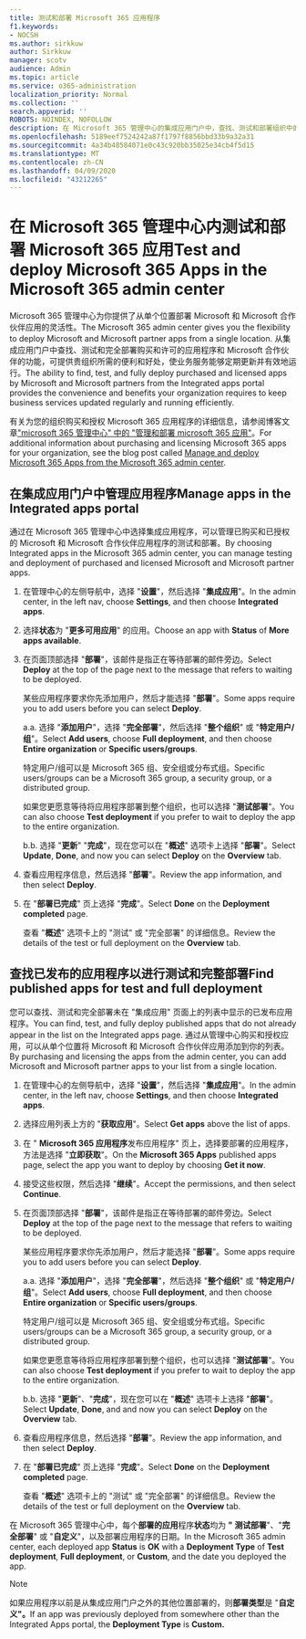 ```yaml
---
title: 测试和部署 Microsoft 365 应用程序
f1.keywords:
- NOCSH
ms.author: sirkkuw
author: Sirkkuw
manager: scotv
audience: Admin
ms.topic: article
ms.service: o365-administration
localization_priority: Normal
ms.collection: ''
search.appverid: ''
ROBOTS: NOINDEX, NOFOLLOW
description: 在 Microsoft 365 管理中心的集成应用门户中，查找、测试和部署组织中的用户和组的 Microsoft 和 Microsoft 合作伙伴应用程序。
ms.openlocfilehash: 5189eef7524242a87f1797f8856bbd33b9a32a31
ms.sourcegitcommit: 4a34b48584071e0c43c920bb35025e34cb4f5d15
ms.translationtype: MT
ms.contentlocale: zh-CN
ms.lasthandoff: 04/09/2020
ms.locfileid: "43212265"
---
```

# <a name="test-and-deploy-microsoft-365-apps-in-the-microsoft-365-admin-center"></a><span data-ttu-id="a2e6c-103">在 Microsoft 365 管理中心内测试和部署 Microsoft 365 应用</span><span class="sxs-lookup"><span data-stu-id="a2e6c-103">Test and deploy Microsoft 365 Apps in the Microsoft 365 admin center</span></span>

<span data-ttu-id="a2e6c-104">Microsoft 365 管理中心为你提供了从单个位置部署 Microsoft 和 Microsoft 合作伙伴应用的灵活性。</span><span class="sxs-lookup"><span data-stu-id="a2e6c-104">The Microsoft 365 admin center gives you the flexibility to deploy Microsoft and Microsoft partner apps from a single location.</span></span> <span data-ttu-id="a2e6c-105">从集成应用门户中查找、测试和完全部署购买和许可的应用程序和 Microsoft 合作伙伴的功能，可提供贵组织所需的便利和好处，使业务服务能够定期更新并有效地运行。</span><span class="sxs-lookup"><span data-stu-id="a2e6c-105">The ability to find, test, and fully deploy purchased and licensed apps by Microsoft and Microsoft partners from the Integrated apps portal provides the convenience and benefits your organization requires to keep business services updated regularly and running efficiently.</span></span>  

<span data-ttu-id="a2e6c-106">有关为您的组织购买和授权 Microsoft 365 应用程序的详细信息，请参阅博客文章["microsoft 365 管理中心" 中的 "管理和部署 microsoft 365 应用"](https://techcommunity.microsoft.com/t5/microsoft-365-blog/manage-and-deploy-microsoft-365-apps-from-the-microsoft-365/ba-p/1194324)。</span><span class="sxs-lookup"><span data-stu-id="a2e6c-106">For additional information about purchasing and licensing Microsoft 365 apps for your organization, see the blog post called [Manage and deploy Microsoft 365 Apps from the Microsoft 365 admin center](https://techcommunity.microsoft.com/t5/microsoft-365-blog/manage-and-deploy-microsoft-365-apps-from-the-microsoft-365/ba-p/1194324).</span></span>
  
## <a name="manage-apps-in-the-integrated-apps-portal"></a><span data-ttu-id="a2e6c-107">在集成应用门户中管理应用程序</span><span class="sxs-lookup"><span data-stu-id="a2e6c-107">Manage apps in the Integrated apps portal</span></span>

<span data-ttu-id="a2e6c-108">通过在 Microsoft 365 管理中心中选择集成应用程序，可以管理已购买和已授权的 Microsoft 和 Microsoft 合作伙伴应用程序的测试和部署。</span><span class="sxs-lookup"><span data-stu-id="a2e6c-108">By choosing Integrated apps in the Microsoft 365 admin center, you can manage testing and deployment of purchased and licensed Microsoft and Microsoft partner apps.</span></span> 

1. <span data-ttu-id="a2e6c-109">在管理中心的左侧导航中，选择 "**设置**"，然后选择 "**集成应用**"。</span><span class="sxs-lookup"><span data-stu-id="a2e6c-109">In the admin center, in the left nav, choose **Settings**, and then choose **Integrated apps**.</span></span> 

2. <span data-ttu-id="a2e6c-110">选择**状态**为 "**更多可用应用**" 的应用。</span><span class="sxs-lookup"><span data-stu-id="a2e6c-110">Choose an app with **Status** of **More apps available**.</span></span>

3. <span data-ttu-id="a2e6c-111">在页面顶部选择 "**部署**"，该邮件是指正在等待部署的邮件旁边。</span><span class="sxs-lookup"><span data-stu-id="a2e6c-111">Select **Deploy** at the top of the page next to the message that refers to waiting to be deployed.</span></span>

    <span data-ttu-id="a2e6c-112">某些应用程序要求你先添加用户，然后才能选择 "**部署**"。</span><span class="sxs-lookup"><span data-stu-id="a2e6c-112">Some apps require you to add users before you can select **Deploy**.</span></span>

    <span data-ttu-id="a2e6c-113">a.</span><span class="sxs-lookup"><span data-stu-id="a2e6c-113">a.</span></span> <span data-ttu-id="a2e6c-114">选择 "**添加用户**"，选择 "**完全部署**"，然后选择 "**整个组织**" 或 "**特定用户/组**"。</span><span class="sxs-lookup"><span data-stu-id="a2e6c-114">Select **Add users**, choose **Full deployment**, and then choose **Entire organization** or **Specific users/groups**.</span></span>

    <span data-ttu-id="a2e6c-115">特定用户/组可以是 Microsoft 365 组、安全组或分布式组。</span><span class="sxs-lookup"><span data-stu-id="a2e6c-115">Specific users/groups can be a Microsoft 365 group, a security group, or a distributed group.</span></span>

    <span data-ttu-id="a2e6c-116">如果您更愿意等待将应用程序部署到整个组织，也可以选择 "**测试部署**"。</span><span class="sxs-lookup"><span data-stu-id="a2e6c-116">You can also choose **Test deployment** if you prefer to wait to deploy the app to the entire organization.</span></span>

    <span data-ttu-id="a2e6c-117">b.</span><span class="sxs-lookup"><span data-stu-id="a2e6c-117">b.</span></span> <span data-ttu-id="a2e6c-118">选择 "**更新**" "**完成**"，现在您可以在 "**概述**" 选项卡上选择 "**部署**"。</span><span class="sxs-lookup"><span data-stu-id="a2e6c-118">Select **Update**, **Done**, and now you can select **Deploy** on the **Overview** tab.</span></span>  

4. <span data-ttu-id="a2e6c-119">查看应用程序信息，然后选择 "**部署**"。</span><span class="sxs-lookup"><span data-stu-id="a2e6c-119">Review the app information, and then select **Deploy**.</span></span> 

5. <span data-ttu-id="a2e6c-120">在 "**部署已完成**" 页上选择 "**完成**"。</span><span class="sxs-lookup"><span data-stu-id="a2e6c-120">Select **Done** on the **Deployment completed** page.</span></span> 

    <span data-ttu-id="a2e6c-121">查看 "**概述**" 选项卡上的 "测试" 或 "完全部署" 的详细信息。</span><span class="sxs-lookup"><span data-stu-id="a2e6c-121">Review the details of the test or full deployment on the **Overview** tab.</span></span>

## <a name="find-published-apps-for-test-and-full-deployment"></a><span data-ttu-id="a2e6c-122">查找已发布的应用程序以进行测试和完整部署</span><span class="sxs-lookup"><span data-stu-id="a2e6c-122">Find published apps for test and full deployment</span></span> 

<span data-ttu-id="a2e6c-123">您可以查找、测试和完全部署未在 "集成应用" 页面上的列表中显示的已发布应用程序。</span><span class="sxs-lookup"><span data-stu-id="a2e6c-123">You can find, test, and fully deploy published apps that do not already appear in the list on the Integrated apps page.</span></span> <span data-ttu-id="a2e6c-124">通过从管理中心购买和授权应用，可以从单个位置将 Microsoft 和 Microsoft 合作伙伴应用添加到你的列表。</span><span class="sxs-lookup"><span data-stu-id="a2e6c-124">By purchasing and licensing the apps from the admin center, you can add Microsoft and Microsoft partner apps to your list from a single location.</span></span>

1. <span data-ttu-id="a2e6c-125">在管理中心的左侧导航中，选择 "**设置**"，然后选择 "**集成应用**"。</span><span class="sxs-lookup"><span data-stu-id="a2e6c-125">In the admin center, in the left nav, choose **Settings**, and then choose **Integrated apps**.</span></span> 

2. <span data-ttu-id="a2e6c-126">选择应用列表上方的 "**获取应用**"。</span><span class="sxs-lookup"><span data-stu-id="a2e6c-126">Select **Get apps** above the list of apps.</span></span>

3. <span data-ttu-id="a2e6c-127">在 " **Microsoft 365 应用程序**发布应用程序" 页上，选择要部署的应用程序，方法是选择 "**立即获取**"。</span><span class="sxs-lookup"><span data-stu-id="a2e6c-127">On the **Microsoft 365 Apps** published apps page, select the app you want to deploy by choosing **Get it now**.</span></span>

4. <span data-ttu-id="a2e6c-128">接受这些权限，然后选择 "**继续**"。</span><span class="sxs-lookup"><span data-stu-id="a2e6c-128">Accept the permissions, and then select **Continue**.</span></span>

5. <span data-ttu-id="a2e6c-129">在页面顶部选择 "**部署**"，该邮件是指正在等待部署的邮件旁边。</span><span class="sxs-lookup"><span data-stu-id="a2e6c-129">Select **Deploy** at the top of the page next to the message that refers to waiting to be deployed.</span></span>

    <span data-ttu-id="a2e6c-130">某些应用程序要求你先添加用户，然后才能选择 "**部署**"。</span><span class="sxs-lookup"><span data-stu-id="a2e6c-130">Some apps require you to add users before you can select **Deploy**.</span></span>

    <span data-ttu-id="a2e6c-131">a.</span><span class="sxs-lookup"><span data-stu-id="a2e6c-131">a.</span></span> <span data-ttu-id="a2e6c-132">选择 "**添加用户**"，选择 "**完全部署**"，然后选择 "**整个组织**" 或 "**特定用户/组**"。</span><span class="sxs-lookup"><span data-stu-id="a2e6c-132">Select **Add users**, choose **Full deployment**, and then choose **Entire organization** or **Specific users/groups**.</span></span>

    <span data-ttu-id="a2e6c-133">特定用户/组可以是 Microsoft 365 组、安全组或分布式组。</span><span class="sxs-lookup"><span data-stu-id="a2e6c-133">Specific users/groups can be a Microsoft 365 group, a security group, or a distributed group.</span></span>

    <span data-ttu-id="a2e6c-134">如果您更愿意等待将应用程序部署到整个组织，也可以选择 "**测试部署**"。</span><span class="sxs-lookup"><span data-stu-id="a2e6c-134">You can also choose **Test deployment** if you prefer to wait to deploy the app to the entire organization.</span></span>

    <span data-ttu-id="a2e6c-135">b.</span><span class="sxs-lookup"><span data-stu-id="a2e6c-135">b.</span></span> <span data-ttu-id="a2e6c-136">选择 "**更新**"、"**完成**"，现在您可以在 "**概述**" 选项卡上选择 "**部署**"。</span><span class="sxs-lookup"><span data-stu-id="a2e6c-136">Select **Update**, **Done**, and and now you can select **Deploy** on the **Overview** tab.</span></span>  

6. <span data-ttu-id="a2e6c-137">查看应用程序信息，然后选择 "**部署**"。</span><span class="sxs-lookup"><span data-stu-id="a2e6c-137">Review the app information, and then select **Deploy**.</span></span> 

7. <span data-ttu-id="a2e6c-138">在 "**部署已完成**" 页上选择 "**完成**"。</span><span class="sxs-lookup"><span data-stu-id="a2e6c-138">Select **Done** on the **Deployment completed** page.</span></span> 

    <span data-ttu-id="a2e6c-139">查看 "**概述**" 选项卡上的 "测试" 或 "完全部署" 的详细信息。</span><span class="sxs-lookup"><span data-stu-id="a2e6c-139">Review the details of the test or full deployment on the **Overview** tab.</span></span>

<span data-ttu-id="a2e6c-140">在 Microsoft 365 管理中心中，每个**部署的应用**程序**状态**均为 **"** **测试部署**"、"**完全部署**" 或 "**自定义**"，以及部署应用程序的日期。</span><span class="sxs-lookup"><span data-stu-id="a2e6c-140">In the Microsoft 365 admin center, each deployed app **Status** is **OK** with a **Deployment Type** of **Test deployment**, **Full deployment**, or **Custom**, and the date you deployed the app.</span></span>

> [!NOTE]
> <span data-ttu-id="a2e6c-141">如果应用程序以前是从集成应用门户之外的其他位置部署的，则**部署类型**是 "**自定义"。**</span><span class="sxs-lookup"><span data-stu-id="a2e6c-141">If an app was previously deployed from somewhere other than the Integrated Apps portal, the **Deployment Type** is **Custom.**</span></span>
  